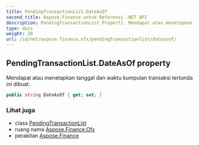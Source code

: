 ```yaml
---
title: PendingTransactionList.DateAsOf
second_title: Aspose.Finance untuk Referensi .NET API
description: PendingTransactionList Properti. Mendapat atau menetapkan tanggal dan waktu kumpulan transaksi tertunda ini dibuat.
type: docs
weight: 20
url: /id/net/aspose.finance.ofx/pendingtransactionlist/dateasof/
---
```

## PendingTransactionList.DateAsOf property

Mendapat atau menetapkan tanggal dan waktu kumpulan transaksi tertunda ini dibuat.

```csharp
public string DateAsOf { get; set; }
```

### Lihat juga

* class [PendingTransactionList](../)
* ruang nama [Aspose.Finance.Ofx](../../pendingtransactionlist/)
* perakitan [Aspose.Finance](../../../)


